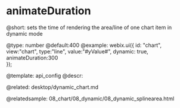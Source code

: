 animateDuration
=============

@short:
	sets the time of rendering the area/line of one chart item in dynamic mode

@type: number
@default:400
@example:
webix.ui({
    id: "chart",
    view:"chart",
    type:"line",
    value:"#yValue#",
    dynamic: true,
    animateDuration:300  
});

@template:	api_config
@descr:


@related:
desktop/dynamic_chart.md

@relatedsample:
08_chart/08_dynamic/08_dynamic_splinearea.html